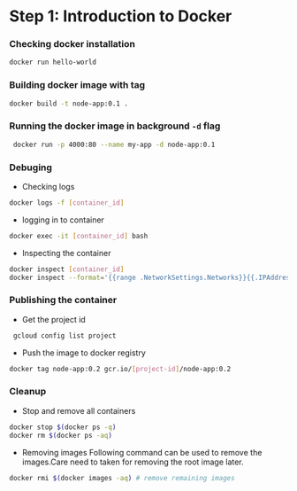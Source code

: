 # Step 1: Introduction to Docker

### Checking docker installation
 ```bash
 docker run hello-world
 ```

 ###  Building docker image with tag
 ```bash
 docker build -t node-app:0.1 .
 ```

 ### Running the docker image in background `-d` flag
```bash
 docker run -p 4000:80 --name my-app -d node-app:0.1
```
 ### Debuging
 + Checking logs
 ```bash
 docker logs -f [container_id]
 ```
 + logging in to container
 ```bash
 docker exec -it [container_id] bash
 ```
 + Inspecting the container
 ```bash
 docker inspect [container_id]
 docker inspect --format='{{range .NetworkSettings.Networks}}{{.IPAddress}}{{end}}' [container_id]
 ```

 ### Publishing the container
+ Get the project id
```bash
 gcloud config list project
 ```
+ Push the image to docker registry
```bash
docker tag node-app:0.2 gcr.io/[project-id]/node-app:0.2
```
 ### Cleanup

 + Stop and remove all containers

 ```bash
 docker stop $(docker ps -q)
docker rm $(docker ps -aq)
 ```

 + Removing images
Following command can be used to remove the images.Care need to taken for removing the root image later.
 ```bash
docker rmi $(docker images -aq) # remove remaining images
```
